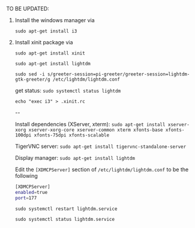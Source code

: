 TO BE UPDATED:

1. Install the windows manager via
    
    `sudo apt-get install i3`

2. Install xinit package via

    `sudo apt-get install xinit`

    `sudo apt-get install lightdm`

    `sudo sed -i s/greeter-session=pi-greeter/greeter-session=lightdm-gtk-greeter/g /etc/lightdm/lightdm.conf`

    get status: `sudo systemctl status lightdm`

    `echo "exec i3" > .xinit.rc`

    --

    Install dependencies (XServer, xterm): 
    `sudo apt-get install xserver-xorg xserver-xorg-core xserver-common xterm xfonts-base xfonts-100dpi xfonts-75dpi xfonts-scalable`

    TigerVNC server:
    `sudo apt-get install tigervnc-standalone-server`

    Display manager:
    `sudo apt-get install lightdm`

    Edit the `[XDMCPServer]` section of `/etc/lightdm/lightdm.conf` to be the following

    ```bash
    [XDMCPServer]
    enabled=true
    port=177
    ```

    `sudo systemctl restart lightdm.service`

    `sudo systemctl status lightdm.service`

    <!-- Full: -->
    <!-- Install TigerVNC: `TigerVNC server: sudo apt-get install tigervnc-standalone-server xfonts-scalable xfonts-100dpi xfonts-75dpi --no-install-recommends` -->
    <!---->
    <!-- ```bash -->
    <!-- sudo edit-lightdm-config -->
    <!-- sudo make-systemd-xvnc -->
    <!-- sudo reboot -->
    <!-- ``` -->
